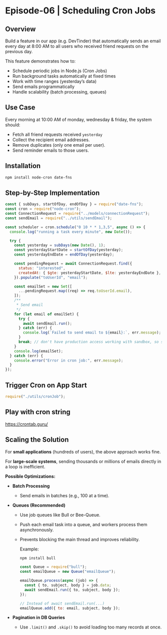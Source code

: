 # Episode-06 | Scheduling Cron Jobs

## Overview

Build a feature in our app (e.g. DevTinder) that automatically sends an email every day at 8:00 AM to all users who received friend requests on the previous day.

This feature demonstrates how to:

- Schedule periodic jobs in Node.js (Cron Jobs)
- Run background tasks automatically at fixed times
- Work with time ranges (yesterday’s data)
- Send emails programmatically
- Handle scalability (batch processing, queues)

## Use Case

Every morning at 10:00 AM of monday, wednesday & friday, the system should:

- Fetch all friend requests received `yesterday`
- Collect the recipient email addresses.
- Remove duplicates (only one email per user).
- Send reminder emails to those users.

## Installation

```bash
npm install node-cron date-fns
```

## Step-by-Step Implementation

```js
const { subDays, startOfDay, endOfDay } = require("date-fns");
const cron = require("node-cron");
const ConnectionRequest = require("../models/connectionRequest");
const sendEmail = require("../utils/sendEmail");

const scheduler = cron.schedule("0 10 * * 1,3,5", async () => {
  console.log("running a task every minute", new Date());

  try {
    const yesterday = subDays(new Date(), 1);
    const yesterdayStartDate = startOfDay(yesterday);
    const yesterdayEndDate = endOfDay(yesterday);

    const pendingRequest = await ConnectionRequest.find({
      status: "interested",
      createdAt: { $gte: yesterdayStartDate, $lte: yesterdayEndDate },
    }).populate("toUserId", "email");

    const emailSet = new Set([
      ...pendingRequest.map((req) => req.toUserId.email),
    ]);
    /**
     * Send email
     */
    for (let email of emailSet) {
      try {
        await sendEmail.run();
      } catch (err) {
        console.log(`Failed to send email to ${email}:`, err.message);
      }
      break; // don't have production access working with sandbox, so sender email is hardcoded for now so don't want to send too much to the same email
    }
    console.log(emailSet);
  } catch (err) {
    console.error("Error in cron job:", err.message);
  }
});
```

## Trigger Cron on App Start

```js
require("./utils/cronJob");
```

## Play with cron string

https://crontab.guru/

## Scaling the Solution

For **small applications** (hundreds of users), the above approach works fine.

For **large-scale systems**, sending thousands or millions of emails directly in a loop is inefficient.

**Possible Optimizations:**

- **Batch Processing**
  - Send emails in batches (e.g., 100 at a time).
- **Queues (Recommended)**

  - Use job queues like Bull or Bee-Queue.
  - Push each email task into a queue, and workers process them asynchronously.
  - Prevents blocking the main thread and improves reliability.

    Example:

    ```bash
    npm install bull
    ```

    ```js
    const Queue = require("bull");
    const emailQueue = new Queue("emailQueue");

    emailQueue.process(async (job) => {
      const { to, subject, body } = job.data;
      await sendEmail.run({ to, subject, body });
    });

    // Instead of await sendEmail.run(...)
    emailQueue.add({ to: email, subject, body });
    ```

- **Pagination in DB Queries**
  - Use `.limit()` and `.skip()` to avoid loading too many records at once.

